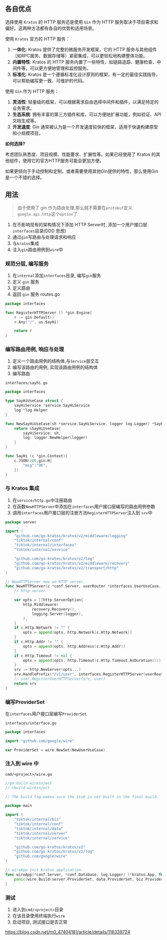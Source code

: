 ## 各自优点

选择使用 `Kratos` 的 HTTP 服务还是使用 `Gin` 作为 HTTP 服务取决于项目需求和偏好。这两种方法都有各自的优势和适用场景。

使用 `Kratos` 官方的 HTTP 服务：

1. **一体化**: Kratos 提供了完整的微服务开发框架，它的 HTTP 服务与其他组件（如RPC服务、数据存储等）紧密集成，可以更轻松地构建整体功能。
2. **内置特性**: Kratos 的 HTTP 服务内置了一些特性，如链路追踪、健康检查、中间件等，可以更方便地管理和监控服务。
3. **标准化**: Kratos 是一个遵循标准化设计原则的框架，有一定的最佳实践指导，可以帮助编写更一致、可维护的代码。

使用 `Gin` 作为 HTTP 服务：

1. **灵活性**: 轻量级的框架，可以根据需求自由选择中间件和插件，以满足特定的业务需求。
2. **生态系统**: 拥有丰富的第三方插件和库，可以方便地扩展功能，例如验证、API文档生成等。
3. **开发速度**: Gin 通常被认为是一个开发速度较快的框架，适用于快速构建原型和小规模项目。

**如何选择?**

考虑团队熟悉度、项目规模、性能要求、扩展性等。如果已经使用了 Kratos 的其他组件，使用它的官方HTTP服务可能会更加方便。

如果更倾向于手动控制和定制，或者需要使用其他Gin提供的特性，那么使用Gin是一个不错的选择。

## 用法

> 由于使用了 gin 作为路由处理,那么就不需要在`protobuf`定义`google.api.http`这个`option`了

1. 在不影响现有的架构情况下添加 HTTP Server时, 添加一个用户接口层`interfaces`目录(DDD 思想)
2. 通过`gin`写路由与处理请求和响应
3. 与`kratos`集成
4. 注入`gin`路由用例到`wire`中

### 规范分层, 编写服务

1. 在`internal`添加`interfaces`目录, 编写`gin`服务
2. 定义 `gin` 服务
3. 定义路由
4. 返回 `gin` 服务
   routes.go

```go
package interfaces

func RegisterHTTPServer () *gin.Engine{
	r := gin.Default()
	r.Any("/", us.SayHi)

	return r
}
```

### 编写路由用例, 响应与处理

1. 定义一个路由用例的结构体,与`Service`层交互
2. 编写该路由的用例, 实现该路由用例的结构体
3. 编写路由

`interfaces/sayhi.go`

```go
package interfaces

type SayHiUseCase struct {
	sayHiService *service.SayHiService
	log *log.Helper
}

func NewSayHiUseCase(sh *service.SayHiService, logger log.Logger) *SayHiUseCase{
	return &SayHiUseCase{
		sayHiService: sh,
		log: logger.NewHelper(logger)
	}
}

func SayHi (c *gin.Context){
	c.JSON(200,gin.H{
		"msg":"OK",
	})
}
```

### 与 Kratos 集成

1. 在`service/http.go`中注册路由
2. 在函数`NewHTTPServer`中添加在`interfaces`用户接口层编写的路由用例参数
3. 调用`interfaces`用户接口层的注册方法`RegisterHTTPServer`注入到 `srv`中

```go
package server

import (
	"github.com/go-kratos/kratos/v2/middleware/logging"
	"tiktok/internal/conf"
	"tiktok/internal/interfaces"
	"tiktok/internal/service"

	"github.com/go-kratos/kratos/v2/log"
	"github.com/go-kratos/kratos/v2/middleware/recovery"
	"github.com/go-kratos/kratos/v2/transport/http"
)

// NewHTTPServer new an HTTP server.
func NewHTTPServer(c *conf.Server, userRouter *interfaces.UserUseCase, user *service.UserService, logger log.Logger) *http.Server {
	// http server

	var opts = []http.ServerOption{
		http.Middleware(
			recovery.Recovery(),
			logging.Server(logger),
		),
	}
	if c.Http.Network != "" {
		opts = append(opts, http.Network(c.Http.Network))
	}
	if c.Http.Addr != "" {
		opts = append(opts, http.Address(c.Http.Addr))
	}
	if c.Http.Timeout != nil {
		opts = append(opts, http.Timeout(c.Http.Timeout.AsDuration()))
	}
	srv := http.NewServer(opts...)
	srv.HandlePrefix("/v1/user", interfaces.RegisterHTTPServer(userRouter))
	// user.RegisterUserHTTPServer(srv, user)
	return srv
}
```

### 编写ProviderSet

在`interfaces`用户接口层编写`ProviderSet`

`interfaces/interface.go`

```go
package interfaces

import "github.com/google/wire"

var ProviderSet = wire.NewSet(NewUserUseCase)

```

### 注入到 wire 中

`cmd/<project>/wire.go`

```go
//go:build wireinject
// +build wireinject

// The build tag makes sure the stub is not built in the final build.

package main

import (
	"tiktok/internal/biz"
	"tiktok/internal/conf"
	"tiktok/internal/data"
	"tiktok/internal/server"
	"tiktok/internal/service"

	"github.com/go-kratos/kratos/v2"
	"github.com/go-kratos/kratos/v2/log"
	"github.com/google/wire"
)

// wireApp init kratos application.
func wireApp(*conf.Server, *conf.Database, log.Logger) (*kratos.App, func(), error) {
	panic(wire.Build(server.ProviderSet, data.ProviderSet, biz.ProviderSet, service.ProviderSet, interfaces.ProviderSet, newApp))
}

```

### 测试

1. 进入到`cmd/<project>`目录
2. 在该目录使用终端执行`wire`
3. 启动项目, 测试接口是否正常

https://blog.csdn.net/m0_47404181/article/details/118339724
